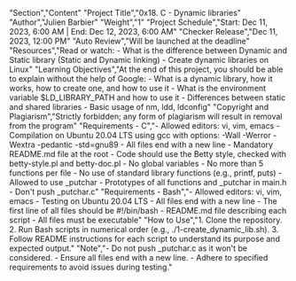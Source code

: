 "Section","Content"
"Project Title","0x18. C - Dynamic libraries"
"Author","Julien Barbier"
"Weight","1"
"Project Schedule","Start: Dec 11, 2023, 6:00 AM | End: Dec 12, 2023, 6:00 AM"
"Checker Release","Dec 11, 2023, 12:00 PM"
"Auto Review","Will be launched at the deadline"
"Resources","Read or watch: - What is the difference between Dynamic and Static library (Static and Dynamic linking) - Create dynamic libraries on Linux"
"Learning Objectives","At the end of this project, you should be able to explain without the help of Google: - What is a dynamic library, how it works, how to create one, and how to use it - What is the environment variable $LD_LIBRARY_PATH and how to use it - Differences between static and shared libraries - Basic usage of nm, ldd, ldconfig"
"Copyright and Plagiarism","Strictly forbidden; any form of plagiarism will result in removal from the program"
"Requirements - C","- Allowed editors: vi, vim, emacs - Compilation on Ubuntu 20.04 LTS using gcc with options: -Wall -Werror -Wextra -pedantic -std=gnu89 - All files end with a new line - Mandatory README.md file at the root - Code should use the Betty style, checked with betty-style.pl and betty-doc.pl - No global variables - No more than 5 functions per file - No use of standard library functions (e.g., printf, puts) - Allowed to use _putchar - Prototypes of all functions and _putchar in main.h - Don't push _putchar.c"
"Requirements - Bash","- Allowed editors: vi, vim, emacs - Testing on Ubuntu 20.04 LTS - All files end with a new line - The first line of all files should be #!/bin/bash - README.md file describing each script - All files must be executable"
"How to Use","1. Clone the repository. 2. Run Bash scripts in numerical order (e.g., ./1-create_dynamic_lib.sh). 3. Follow README instructions for each script to understand its purpose and expected output."
"Note","- Do not push _putchar.c as it won't be considered. - Ensure all files end with a new line. - Adhere to specified requirements to avoid issues during testing."

